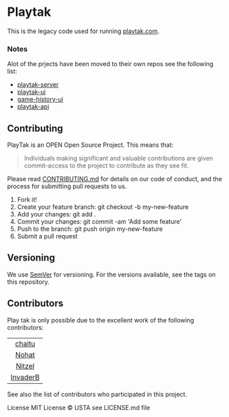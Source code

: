 # Playtak

This is the legacy code used for running [playtak.com](https://playtak.com).

### Notes
Alot of the prjects have been moved to their own repos see the following list:
- [playtak-server](https://github.com/USTakAssociation/tak-server)
- [playtak-ui](https://github.com/USTakAssociation/playtak-ui)
- [game-history-ui](https://github.com/USTakAssociation/playtak-games)
- [playtak-api](https://github.com/USTakAssociation/playtak-api)

## Contributing
PlayTak is an OPEN Open Source Project. This means that:

> Individuals making significant and valuable contributions are given commit-access to the project to contribute as they see fit.

Please read [CONTRIBUTING.md](docs/CONTRIBUTING.md) for details on our code of conduct, and the process for submitting pull requests to us.

1. Fork it!
2. Create your feature branch: git checkout -b my-new-feature
3. Add your changes: git add .
4. Commit your changes: git commit -am 'Add some feature'
5. Push to the branch: git push origin my-new-feature
6. Submit a pull request

## Versioning
We use [SemVer](http://semver.org/) for versioning. For the versions available, see the tags on this repository.

## Contributors
Play tak is only possible due to the excellent work of the following contributors:

||
:----:|
|[chaitu](https://github.com/chaitu236)|
|[Nohat](https://github.com/NoHatCoder)|
|[Nitzel](https://github.com/nitzel)|
|[InvaderB](https://github.com/invaderb)|

See also the list of contributors who participated in this project.

License
MIT License © USTA see LICENSE.md file

